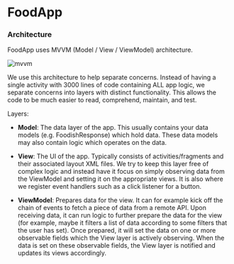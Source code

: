 # FoodApp

### Architecture

FoodApp uses MVVM (Model / View / ViewModel) architecture.

![mvvm](https://user-images.githubusercontent.com/32228545/178334502-709ae435-86d0-445e-a495-9234110ccae7.png)

We use this architecture to help separate concerns. Instead of having a single activity with 3000 lines of code containing ALL app logic, we separate concerns into layers with distinct functionality. This allows the code to be much easier to read, comprehend, maintain, and test.

Layers:

- **Model**: The data layer of the app. This usually contains your data models (e.g. FoodishResponse) which hold data. These data models may also contain logic which operates on the data.

- **View**: The UI of the app. Typically consists of activities/fragments and their associated layout XML files. We try to keep this layer free of complex logic and instead have it focus on simply observing data from the ViewModel and setting it on the appropriate views. It is also where we register event handlers such as a click listener for a button.

- **ViewModel**: Prepares data for the view. It can for example kick off the chain of events to fetch a piece of data from a remote API. Upon receiving data, it can run logic to further prepare the data for the view (for example, maybe it filters a list of data according to some filters that the user has set). Once prepared, it will set the data on one or more observable fields which the View layer is actively observing. When the data is set on these observable fields, the View layer is notified and updates its views accordingly.
